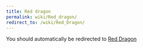 ```yaml
---
title: Red dragon
permalink: wiki/Red_dragon/
redirect_to: /wiki/Red_Dragon/
---
```


You should automatically be redirected to [Red Dragon](/keeperrl_wiki/Red_Dragon/)
